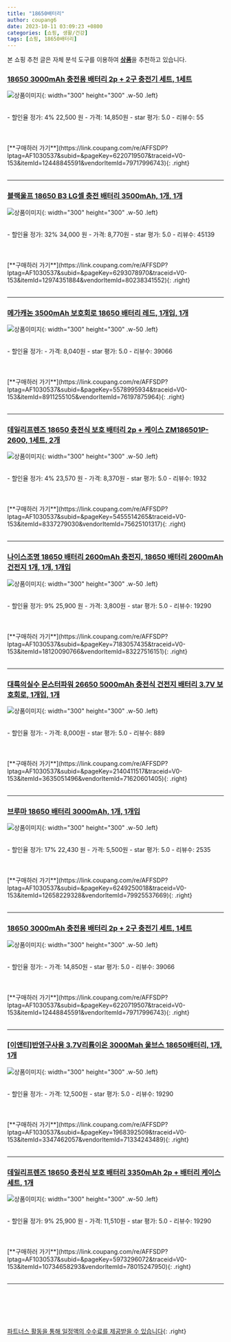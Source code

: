 ```yaml
---
title: "18650배터리"
author: coupang6
date: 2023-10-11 03:09:23 +0800
categories: [쇼핑, 생활/건강]
tags: [쇼핑, 18650배터리]
---
```


본 쇼핑 추천 글은 자체 분석 도구를 이용하여 [**상품**](https://link.coupang.com/a/bao1ui)을 추천하고 있습니다.

### [18650 3000mAh 충전용 배터리 2p + 2구 충전기 세트, 1세트](https://link.coupang.com/re/AFFSDP?lptag=AF1030537&subid=&pageKey=6220719507&traceid=V0-153&itemId=12448845591&vendorItemId=79717996743)

![상품이미지](https://thumbnail7.coupangcdn.com/thumbnails/remote/230x230ex/image/rs_quotation_api/4otpyes5/97956d97376746c98d5df1c339eda208.jpg){: width="300" height="300" .w-50 .left}


<br>
- 할인율 정가: 4%  22,500   원
- 가격: 14,850원
- star 평가: 5.0
- 리뷰수: 55
<br>
<br>
<br>
<br>
[**구매하러 가기**](https://link.coupang.com/re/AFFSDP?lptag=AF1030537&subid=&pageKey=6220719507&traceid=V0-153&itemId=12448845591&vendorItemId=79717996743){: .right}
<br>
<br>

---

### [블랙울프 18650 B3 LG셀 충전 배터리 3500mAh, 1개, 1개](https://link.coupang.com/re/AFFSDP?lptag=AF1030537&subid=&pageKey=6293078970&traceid=V0-153&itemId=12974351884&vendorItemId=80238341552)

![상품이미지](https://thumbnail8.coupangcdn.com/thumbnails/remote/230x230ex/image/rs_quotation_api/hzlbzfrq/725c0051ce154e129496f66f1e57ee61.jpg){: width="300" height="300" .w-50 .left}


<br>
- 할인율 정가: 32%  34,000   원
- 가격: 8,770원
- star 평가: 5.0
- 리뷰수: 45139
<br>
<br>
<br>
<br>
[**구매하러 가기**](https://link.coupang.com/re/AFFSDP?lptag=AF1030537&subid=&pageKey=6293078970&traceid=V0-153&itemId=12974351884&vendorItemId=80238341552){: .right}
<br>
<br>

---

### [메가캐논 3500mAh 보호회로 18650 배터리 레드, 1개입, 1개](https://link.coupang.com/re/AFFSDP?lptag=AF1030537&subid=&pageKey=5578995934&traceid=V0-153&itemId=8911255105&vendorItemId=76197875964)

![상품이미지](https://thumbnail8.coupangcdn.com/thumbnails/remote/230x230ex/image/retail/images/2021/05/27/10/0/4d022a4c-6dfa-4c29-bdf8-da19f257d774.jpg){: width="300" height="300" .w-50 .left}


<br>
- 할인율 정가: 
- 가격: 8,040원
- star 평가: 5.0
- 리뷰수: 39066
<br>
<br>
<br>
<br>
[**구매하러 가기**](https://link.coupang.com/re/AFFSDP?lptag=AF1030537&subid=&pageKey=5578995934&traceid=V0-153&itemId=8911255105&vendorItemId=76197875964){: .right}
<br>
<br>

---

### [데일리프렌즈 18650 충전식 보호 배터리 2p + 케이스 ZM186501P-2600, 1세트, 2개](https://link.coupang.com/re/AFFSDP?lptag=AF1030537&subid=&pageKey=5455514265&traceid=V0-153&itemId=8337279030&vendorItemId=75625101317)

![상품이미지](https://thumbnail10.coupangcdn.com/thumbnails/remote/230x230ex/image/rs_quotation_api/6h7odcer/f48d6f8674f54d2fbe88e3a98cae088e.jpg){: width="300" height="300" .w-50 .left}


<br>
- 할인율 정가: 4%  23,570   원
- 가격: 8,370원
- star 평가: 5.0
- 리뷰수: 1932
<br>
<br>
<br>
<br>
[**구매하러 가기**](https://link.coupang.com/re/AFFSDP?lptag=AF1030537&subid=&pageKey=5455514265&traceid=V0-153&itemId=8337279030&vendorItemId=75625101317){: .right}
<br>
<br>

---

### [나이스조명 18650 배터리 2600mAh 충전지, 18650 배터리 2600mAh 건전지 1개, 1개, 1개입](https://link.coupang.com/re/AFFSDP?lptag=AF1030537&subid=&pageKey=7183057435&traceid=V0-153&itemId=18120090766&vendorItemId=83227516151)

![상품이미지](https://thumbnail7.coupangcdn.com/thumbnails/remote/230x230ex/image/vendor_inventory/8d81/9f4787c2975e7f31526034affc8b7227a80942c3a4c3706a8730907a77f8.jpg){: width="300" height="300" .w-50 .left}


<br>
- 할인율 정가: 9%  25,900   원
- 가격: 3,800원
- star 평가: 5.0
- 리뷰수: 19290
<br>
<br>
<br>
<br>
[**구매하러 가기**](https://link.coupang.com/re/AFFSDP?lptag=AF1030537&subid=&pageKey=7183057435&traceid=V0-153&itemId=18120090766&vendorItemId=83227516151){: .right}
<br>
<br>

---

### [대륙의실수 몬스터파워 26650 5000mAh 충전식 건전지 배터리 3.7V 보호회로, 1개입, 1개](https://link.coupang.com/re/AFFSDP?lptag=AF1030537&subid=&pageKey=2140411517&traceid=V0-153&itemId=3635051496&vendorItemId=71620601405)

![상품이미지](https://thumbnail7.coupangcdn.com/thumbnails/remote/230x230ex/image/vendor_inventory/e8f1/ab8b6431dbebda9e2b8bf4c8469d4d54cfa5d30f3987ea34c72f9897e7b5.jpg){: width="300" height="300" .w-50 .left}


<br>
- 할인율 정가: 
- 가격: 8,000원
- star 평가: 5.0
- 리뷰수: 889
<br>
<br>
<br>
<br>
[**구매하러 가기**](https://link.coupang.com/re/AFFSDP?lptag=AF1030537&subid=&pageKey=2140411517&traceid=V0-153&itemId=3635051496&vendorItemId=71620601405){: .right}
<br>
<br>

---

### [브루마 18650 배터리 3000mAh, 1개, 1개입](https://link.coupang.com/re/AFFSDP?lptag=AF1030537&subid=&pageKey=6249250018&traceid=V0-153&itemId=12658229328&vendorItemId=79925537669)

![상품이미지](https://thumbnail9.coupangcdn.com/thumbnails/remote/230x230ex/image/retail/images/3659759806984641-3766f3a6-9bf5-4f1a-9e13-c50b524d932e.jpg){: width="300" height="300" .w-50 .left}


<br>
- 할인율 정가: 17%  22,430   원
- 가격: 5,500원
- star 평가: 5.0
- 리뷰수: 2535
<br>
<br>
<br>
<br>
[**구매하러 가기**](https://link.coupang.com/re/AFFSDP?lptag=AF1030537&subid=&pageKey=6249250018&traceid=V0-153&itemId=12658229328&vendorItemId=79925537669){: .right}
<br>
<br>

---

### [18650 3000mAh 충전용 배터리 2p + 2구 충전기 세트, 1세트](https://link.coupang.com/re/AFFSDP?lptag=AF1030537&subid=&pageKey=6220719507&traceid=V0-153&itemId=12448845591&vendorItemId=79717996743)

![상품이미지](https://thumbnail7.coupangcdn.com/thumbnails/remote/230x230ex/image/rs_quotation_api/4otpyes5/97956d97376746c98d5df1c339eda208.jpg){: width="300" height="300" .w-50 .left}


<br>
- 할인율 정가: 
- 가격: 14,850원
- star 평가: 5.0
- 리뷰수: 39066
<br>
<br>
<br>
<br>
[**구매하러 가기**](https://link.coupang.com/re/AFFSDP?lptag=AF1030537&subid=&pageKey=6220719507&traceid=V0-153&itemId=12448845591&vendorItemId=79717996743){: .right}
<br>
<br>

---

### [[이앤티]반영구사용 3.7V리튬이온 3000Mah 울브스 18650배터리, 1개, 1개](https://link.coupang.com/re/AFFSDP?lptag=AF1030537&subid=&pageKey=1968392509&traceid=V0-153&itemId=3347462057&vendorItemId=71334243489)

![상품이미지](https://thumbnail6.coupangcdn.com/thumbnails/remote/230x230ex/image/vendor_inventory/556a/4654bb7a7c70c7df87f54d7ab5ea4760dc2e5c46f8b2a2812dd859adfe6f.jpg){: width="300" height="300" .w-50 .left}


<br>
- 할인율 정가: 
- 가격: 12,500원
- star 평가: 5.0
- 리뷰수: 19290
<br>
<br>
<br>
<br>
[**구매하러 가기**](https://link.coupang.com/re/AFFSDP?lptag=AF1030537&subid=&pageKey=1968392509&traceid=V0-153&itemId=3347462057&vendorItemId=71334243489){: .right}
<br>
<br>

---

### [데일리프렌즈 18650 충전식 보호 배터리 3350mAh 2p + 배터리 케이스 세트, 1개](https://link.coupang.com/re/AFFSDP?lptag=AF1030537&subid=&pageKey=5973296072&traceid=V0-153&itemId=10734658293&vendorItemId=78015247950)

![상품이미지](https://thumbnail10.coupangcdn.com/thumbnails/remote/230x230ex/image/rs_quotation_api/hplu8s8u/5ae715f03421411d8e245d7e959993b1.jpg){: width="300" height="300" .w-50 .left}


<br>
- 할인율 정가: 9%  25,900   원
- 가격: 11,510원
- star 평가: 5.0
- 리뷰수: 19290
<br>
<br>
<br>
<br>
[**구매하러 가기**](https://link.coupang.com/re/AFFSDP?lptag=AF1030537&subid=&pageKey=5973296072&traceid=V0-153&itemId=10734658293&vendorItemId=78015247950){: .right}
<br>
<br>

---
<br><br><br><br><br> [파트너스 활동을 통해 일정액의 수수료를 제공받을 수 있습니다](https://link.coupang.com/a/bao1ui){: .right}
